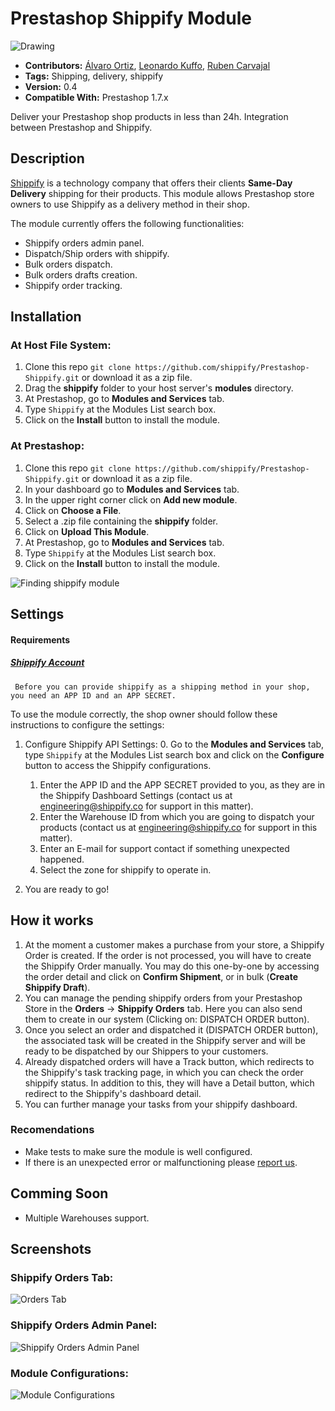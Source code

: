 # Prestashop Shippify Module

<img src="http://startupbrasil.org.br/wp-content/uploads/2014/12/shippify_logo_big.png" alt="Drawing" style="max-height: 135px; max-width: 522px; text-align:center;"/>

- **Contributors:**  [Álvaro Ortiz](https://github.com/AJShippify), [Leonardo Kuffo](https://github.com/lkuffo/), [Ruben Carvajal](https://github.com/rubancar/)
- **Tags:** Shipping, delivery, shippify
- **Version:** 0.4
- **Compatible With:** Prestashop 1.7.x

Deliver your Prestashop shop products in less than 24h. Integration between Prestashop and Shippify. 

## Description ##

[Shippify](http://www.shippify.co/) is a technology company that offers their clients **Same-Day Delivery** shipping for their products. This module allows Prestashop store owners to use Shippify as a delivery method in their shop. 

The module currently offers the following functionalities:

- Shippify orders admin panel. 
- Dispatch/Ship orders with shippify.
- Bulk orders dispatch.
- Bulk orders drafts creation.
- Shippify order tracking.

## Installation ##

### At Host File System: ###

1. Clone this repo `git clone https://github.com/shippify/Prestashop-Shippify.git` or download it as a zip file.
2. Drag the **shippify** folder to your host server's **modules** directory.
3. At Prestashop, go to **Modules and Services** tab.
4. Type `Shippify` at the Modules List search box.
5. Click on the **Install** button to install the module.

### At Prestashop: ###

1. Clone this repo `git clone https://github.com/shippify/Prestashop-Shippify.git` or download it as a zip file.
2. In your dashboard go to **Modules and Services** tab.
3. In the upper right corner click on **Add new module**.
4. Click on **Choose a File**.
5. Select a .zip file containing the **shippify** folder.
6. Click on **Upload This Module**.
7. At Prestashop, go to **Modules and Services** tab.
8. Type `Shippify` at the Modules List search box.
9. Click on the **Install** button to install the module.

![Finding shippify module](https://i.imgur.com/opQFYdB.png)

## Settings ##

#### Requirements
##### [Shippify Account](http://shippify.co/companies#empresas-form)
     Before you can provide shippify as a shipping method in your shop, you need an APP ID and an APP SECRET. 

To use the module correctly, the shop owner should follow these instructions to configure the settings:

1. Configure Shippify API Settings: 
    0. Go to the **Modules and Services** tab, type `Shippify` at the Modules List search box and click on the **Configure** button to access the Shippify configurations.
    1. Enter the APP ID and the APP SECRET provided to you, as they are in the Shippify Dashboard Settings (contact us at engineering@shippify.co for support in this matter).
    2. Enter the Warehouse ID from which you are going to dispatch your products (contact us at engineering@shippify.co for support in this matter). 
    3. Enter an E-mail for support contact if something unexpected happened.
    4. Select the zone for shippify to operate in.  

2. You are ready to go! 

## How it works ##

1. At the moment a customer makes a purchase from your store, a Shippify Order is created. If the order is not processed, you will have to create the Shippify Order manually. You may do this one-by-one by accessing the order detail and click on **Confirm Shipment**, or in bulk (**Create Shippify Draft**).
2. You can manage the pending shippify orders from your Prestashop Store in the **Orders** -> **Shippify Orders** tab. Here you can also send them to create in our system (Clicking on: DISPATCH ORDER button).
3. Once you select an order and dispatched it (DISPATCH ORDER button), the associated task will be created in the Shippify server and will be ready to be dispatched by our Shippers to your customers.
4. Already dispatched orders will have a Track button, which redirects to the Shippify's task tracking page, in which you can check the order shippify status. In addition to this, they will have a Detail button, which redirect to the Shippify's dashboard detail.
5. You can further manage your tasks from your shippify dashboard.

### Recomendations ###

- Make tests to make sure the module is well configured.
- If there is an unexpected error or malfunctioning please [report us](https://shippify.slack.com/messages/integrations).

## Comming Soon ##

- Multiple Warehouses support. 

## Screenshots ##

### Shippify Orders Tab: ###
![Orders Tab](https://i.imgur.com/skiRRnp.png)

### Shippify Orders Admin Panel: ###
![Shippify Orders Admin Panel](https://i.imgur.com/hJ1VuSp.png)

### Module Configurations: ###
![Module Configurations](https://i.imgur.com/duUM6jy.png)
